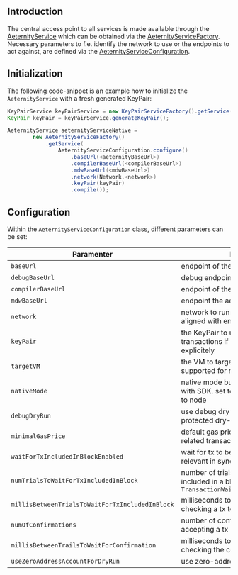 ## Introduction
The central access point to all services is made available through the [AeternityService](https://github.com/kryptokrauts/aepp-sdk-java/blob/master/src/main/java/com/kryptokrauts/aeternity/sdk/service/aeternity/impl/AeternityService.java) which can be obtained via the [AeternityServiceFactory](https://github.com/kryptokrauts/aepp-sdk-java/blob/master/src/main/java/com/kryptokrauts/aeternity/sdk/service/aeternity/AeternityServiceFactory.java).
Necessary parameters to f.e. identify the network to use or the endpoints to act against, are defined via the [AeternityServiceConfiguration](https://github.com/kryptokrauts/aepp-sdk-java/blob/master/src/main/java/com/kryptokrauts/aeternity/sdk/service/aeternity/AeternityServiceConfiguration.java).

## Initialization
The following code-snippet is an example how to initialize the `AeternityService` with a fresh generated KeyPair:

```java
KeyPairService keyPairService = new KeyPairServiceFactory().getService();
KeyPair keyPair = keyPairService.generateKeyPair();

AeternityService aeternityServiceNative =
        new AeternityServiceFactory()
            .getService(
                AeternityServiceConfiguration.configure()
                    .baseUrl(<aeternityBaseUrl>)
                    .compilerBaseUrl(<compilerBaseUrl>)
                    .mdwBaseUrl(<mdwBaseUrl>)
                    .network(Network.<network>)
                    .keyPair(keyPair)
                    .compile());
```

## Configuration
Within the `AeternityServiceConfiguration` class, different parameters can be set:

| **Paramenter**                                    | **Description**                                                                                                           | **Default** |
| -----------                                       | -----------                                                                                                               | ----------- |
| `baseUrl`                                         | endpoint of the aeternity node                                                                                            | `https://testnet.aeternity.io` |
| `debugBaseUrl`                                    | debug endpoint of the aeternity node                                                                                      | `https://testnet.aeternity.io` |
| `compilerBaseUrl`                                 | endpoint of the Sophia http compiler                                                                                      | `https://compiler.aeternity.io` |
| `mdwBaseUrl`                                      | endpoint the aeternity middleware                                                                                         | `https://testnet.aeternity.io/mdw` |
| `network`                                         | network to run against - should be aligned with endpoint of the node                                                      | [Network](https://github.com/kryptokrauts/aepp-sdk-java/blob/master/src/main/java/com/kryptokrauts/aeternity/sdk/constants/Network.java) . `TESTNET` |
| `keyPair`                                         | the KeyPair to use for signing transactions if no KeyPair is provided explicitely                                         | - |
| `targetVM`                                        | the VM to target, since Iris only FATE is supported for new contracts                                                     | [VirtualMachine](https://github.com/kryptokrauts/aepp-sdk-java/blob/master/src/main/java/com/kryptokrauts/aeternity/sdk/constants/VirtualMachine.java) . `FATE` |
| `nativeMode`                                      | native mode builds transaction model with SDK. set to false to build via API call to node                                 | `true` |
| `debugDryRun`                                     | use debug dry-run endpoint instead of protected dry-run endpoint                                                          | `false` |
| `minimalGasPrice`                                 | default gas price to be used in contract related transactions                                                             | `1000000000` |
| `waitForTxIncludedInBlockEnabled`                 | wait for tx to be included in a block (only relevant in synchronous functions)                                            | `true` |
| `numTrialsToWaitForTxIncludedInBlock`             | number of trials to wait for a tx to be included in a block before throwing a `TransactionWaitTimeoutExpiredException`    | `60` |
| `millisBetweenTrialsToWaitForTxIncludedInBlock`   | milliseconds to wait between trials for checking a tx to be included in a block                                           | `1000` |
| `numOfConfirmations`                              | number of confirmations to wait for accepting a tx                                                                        | `10` |
| `millisBetweenTrailsToWaitForConfirmation`        | milliseconds to wait between trials for checking the confirmation                                                         | `10000` |
| `useZeroAddressAccountForDryRun`                  | use zero-address-account for dry-run                                                                                      | `true` |